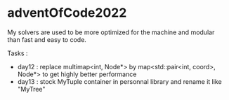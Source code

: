 # adventOfCode2022

My solvers are used to be more optimized for the machine and modular than fast and easy to code.

Tasks :
- day12 : replace multimap<int, Node*> by map<std::pair<int, coord>, Node*> to get highly better performance
- day13 : stock MyTuple container in personnal library and rename it like "MyTree"